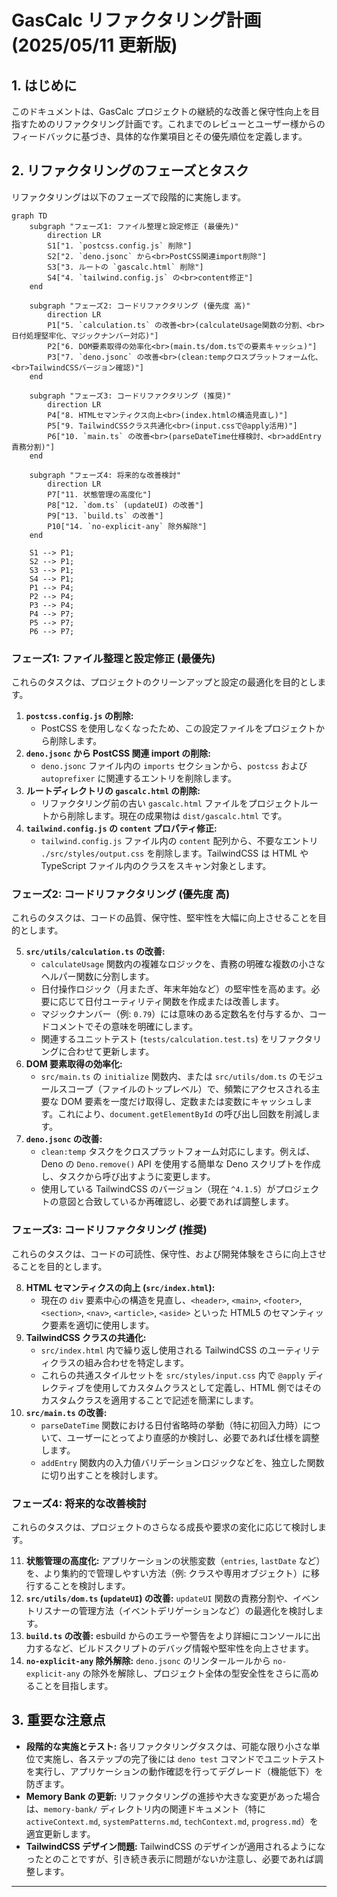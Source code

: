 # GasCalc リファクタリング計画 (2025/05/11 更新版)

## 1. はじめに

このドキュメントは、GasCalc
プロジェクトの継続的な改善と保守性向上を目指すためのリファクタリング計画です。これまでのレビューとユーザー様からのフィードバックに基づき、具体的な作業項目とその優先順位を定義します。

## 2. リファクタリングのフェーズとタスク

リファクタリングは以下のフェーズで段階的に実施します。

```mermaid
graph TD
    subgraph "フェーズ1: ファイル整理と設定修正 (最優先)"
        direction LR
        S1["1. `postcss.config.js` 削除"]
        S2["2. `deno.jsonc` から<br>PostCSS関連import削除"]
        S3["3. ルートの `gascalc.html` 削除"]
        S4["4. `tailwind.config.js` の<br>content修正"]
    end

    subgraph "フェーズ2: コードリファクタリング (優先度 高)"
        direction LR
        P1["5. `calculation.ts` の改善<br>(calculateUsage関数の分割、<br>日付処理堅牢化、マジックナンバー対応)"]
        P2["6. DOM要素取得の効率化<br>(main.ts/dom.tsでの要素キャッシュ)"]
        P3["7. `deno.jsonc` の改善<br>(clean:tempクロスプラットフォーム化、<br>TailwindCSSバージョン確認)"]
    end

    subgraph "フェーズ3: コードリファクタリング (推奨)"
        direction LR
        P4["8. HTMLセマンティクス向上<br>(index.htmlの構造見直し)"]
        P5["9. TailwindCSSクラス共通化<br>(input.cssで@apply活用)"]
        P6["10. `main.ts` の改善<br>(parseDateTime仕様検討、<br>addEntry責務分割)"]
    end

    subgraph "フェーズ4: 将来的な改善検討"
        direction LR
        P7["11. 状態管理の高度化"]
        P8["12. `dom.ts` (updateUI) の改善"]
        P9["13. `build.ts` の改善"]
        P10["14. `no-explicit-any` 除外解除"]
    end

    S1 --> P1;
    S2 --> P1;
    S3 --> P1;
    S4 --> P1;
    P1 --> P4;
    P2 --> P4;
    P3 --> P4;
    P4 --> P7;
    P5 --> P7;
    P6 --> P7;
```

### フェーズ1: ファイル整理と設定修正 (最優先)

これらのタスクは、プロジェクトのクリーンアップと設定の最適化を目的とします。

1. **`postcss.config.js` の削除:**
   - PostCSS
     を使用しなくなったため、この設定ファイルをプロジェクトから削除します。
2. **`deno.jsonc` から PostCSS 関連 import の削除:**
   - `deno.jsonc` ファイル内の `imports` セクションから、`postcss` および
     `autoprefixer` に関連するエントリを削除します。
3. **ルートディレクトリの `gascalc.html` の削除:**
   - リファクタリング前の古い `gascalc.html`
     ファイルをプロジェクトルートから削除します。現在の成果物は
     `dist/gascalc.html` です。
4. **`tailwind.config.js` の `content` プロパティ修正:**
   - `tailwind.config.js` ファイル内の `content` 配列から、不要なエントリ
     `./src/styles/output.css` を削除します。TailwindCSS は HTML や TypeScript
     ファイル内のクラスをスキャン対象とします。

### フェーズ2: コードリファクタリング (優先度 高)

これらのタスクは、コードの品質、保守性、堅牢性を大幅に向上させることを目的とします。

5. **`src/utils/calculation.ts` の改善:**
   - `calculateUsage`
     関数内の複雑なロジックを、責務の明確な複数の小さなヘルパー関数に分割します。
   - 日付操作ロジック（月またぎ、年末年始など）の堅牢性を高めます。必要に応じて日付ユーティリティ関数を作成または改善します。
   - マジックナンバー（例:
     `0.79`）には意味のある定数名を付与するか、コードコメントでその意味を明確にします。
   - 関連するユニットテスト (`tests/calculation.test.ts`)
     をリファクタリングに合わせて更新します。
6. **DOM 要素取得の効率化:**
   - `src/main.ts` の `initialize` 関数内、または `src/utils/dom.ts`
     のモジュールスコープ（ファイルのトップレベル）で、頻繁にアクセスされる主要な
     DOM
     要素を一度だけ取得し、定数または変数にキャッシュします。これにより、`document.getElementById`
     の呼び出し回数を削減します。
7. **`deno.jsonc` の改善:**
   - `clean:temp` タスクをクロスプラットフォーム対応にします。例えば、Deno の
     `Deno.remove()` API を使用する簡単な Deno
     スクリプトを作成し、タスクから呼び出すように変更します。
   - 使用している TailwindCSS のバージョン（現在
     `^4.1.5`）がプロジェクトの意図と合致しているか再確認し、必要であれば調整します。

### フェーズ3: コードリファクタリング (推奨)

これらのタスクは、コードの可読性、保守性、および開発体験をさらに向上させることを目的とします。

8. **HTML セマンティクスの向上 (`src/index.html`):**
   - 現在の `div` 要素中心の構造を見直し、`<header>`, `<main>`, `<footer>`,
     `<section>`, `<nav>`, `<article>`, `<aside>` といった HTML5
     のセマンティック要素を適切に使用します。
9. **TailwindCSS クラスの共通化:**
   - `src/index.html` 内で繰り返し使用される TailwindCSS
     のユーティリティクラスの組み合わせを特定します。
   - これらの共通スタイルセットを `src/styles/input.css` 内で `@apply`
     ディレクティブを使用してカスタムクラスとして定義し、HTML
     側ではそのカスタムクラスを適用することで記述を簡潔にします。
10. **`src/main.ts` の改善:**
    - `parseDateTime`
      関数における日付省略時の挙動（特に初回入力時）について、ユーザーにとってより直感的か検討し、必要であれば仕様を調整します。
    - `addEntry`
      関数内の入力値バリデーションロジックなどを、独立した関数に切り出すことを検討します。

### フェーズ4: 将来的な改善検討

これらのタスクは、プロジェクトのさらなる成長や要求の変化に応じて検討します。

11. **状態管理の高度化:** アプリケーションの状態変数（`entries`, `lastDate`
    など）を、より集約的で管理しやすい方法（例:
    クラスや専用オブジェクト）に移行することを検討します。
12. **`src/utils/dom.ts` (`updateUI`) の改善:** `updateUI`
    関数の責務分割や、イベントリスナーの管理方法（イベントデリゲーションなど）の最適化を検討します。
13. **`build.ts` の改善:** esbuild
    からのエラーや警告をより詳細にコンソールに出力するなど、ビルドスクリプトのデバッグ情報や堅牢性を向上させます。
14. **`no-explicit-any` 除外解除:** `deno.jsonc` のリンタールールから
    `no-explicit-any`
    の除外を解除し、プロジェクト全体の型安全性をさらに高めることを目指します。

## 3. 重要な注意点

- **段階的な実施とテスト:**
  各リファクタリングタスクは、可能な限り小さな単位で実施し、各ステップの完了後には
  `deno test`
  コマンドでユニットテストを実行し、アプリケーションの動作確認を行ってデグレード（機能低下）を防ぎます。
- **Memory Bank の更新:**
  リファクタリングの進捗や大きな変更があった場合は、`memory-bank/`
  ディレクトリ内の関連ドキュメント（特に `activeContext.md`,
  `systemPatterns.md`, `techContext.md`, `progress.md`）を適宜更新します。
- **TailwindCSS デザイン問題:** TailwindCSS
  のデザインが適用されるようになったとのことですが、引き続き表示に問題がないか注意し、必要であれば調整します。

---
